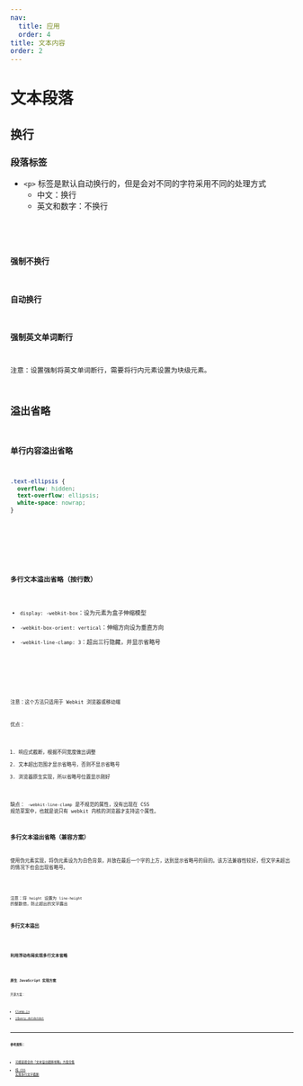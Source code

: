 ```yaml
---
nav:
  title: 应用
  order: 4
title: 文本内容
order: 2
---
```


# 文本段落

## 换行

### 段落标签

- `<p>` 标签是默认自动换行的，但是会对不同的字符采用不同的处理方式
  - 中文：换行
  - 英文和数字：不换行

<br/>

<code src="../demo/practice/text/paragraph-tag-wrap-example/index.tsx" />

### 强制不换行

### 自动换行

### 强制英文单词断行

注意：设置强制将英文单词断行，需要将行内元素设置为块级元素。

## 溢出省略

### 单行内容溢出省略

```css
.text-ellipsis {
  overflow: hidden;
  text-overflow: ellipsis;
  white-space: nowrap;
}
```

<br />

<code src="../demo/practice/text/single-line-text-with-ellipsis/index.tsx" />

### 多行文本溢出省略（按行数）

- `display: -webkit-box`：设为元素为盒子伸缩模型
- `-webkit-box-orient: vertical`：伸缩方向设为垂直方向
- `-webkit-line-clamp: 3`：超出三行隐藏，并显示省略号

<br />

<code src="../demo/practice/text/multiline-text-with-ellipsis/index.tsx" />

注意：这个方法只适用于 Webkit 浏览器或移动端

优点：

1. 响应式截断，根据不同宽度做出调整
2. 文本超出范围才显示省略号，否则不显示省略号
3. 浏览器原生实现，所以省略号位置显示刚好

缺点： `-webkit-line-clamp` 是不规范的属性，没有出现在 CSS 规范草案中，也就是说只有 webkit 内核的浏览器才支持这个属性。

### 多行文本溢出省略（兼容方案）

使用伪元素实现，将伪元素设为为白色背景，并放在最后一个字的上方，达到显示省略号的目的。该方法兼容性较好，但文字未超出的情况下也会出现省略号。

<code src="../demo/practice/text/multiline-text-with-ellipsis-compatible/index.tsx" />

注意：将 `height` 设置为 `line-height` 的整数倍，防止超出的文字露出

### 多行文本溢出

<code src="../demo/practice/text/multiline-text-with-overflow/index.tsx" />

### 利用浮动布局实现多行文本省略

<code src="../demo/practice/text/multiline-text-with-ellipsis-float/index.tsx" />

### 原生 JavaScript 实现方案

开源方案：

- [Clamp.js](https://github.com/josephschmitt/Clamp.js)
- [jQuery.dotdotdot]()

---

**参考资料：**

- [可能是最全的「文本溢出截断省略」方案合集](https://www.zoo.team/article/text-overflow)
- [纯 CSS 实现多行文字截断](https://github.com/happylindz/blog/issues/12)
